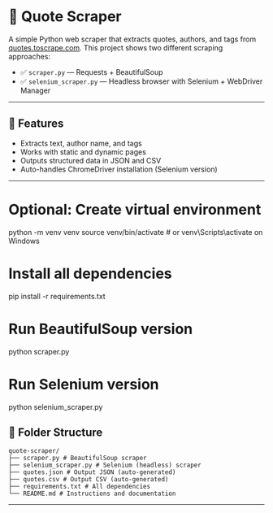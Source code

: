 # 📝 Quote Scraper

A simple Python web scraper that extracts quotes, authors, and tags from [quotes.toscrape.com](https://quotes.toscrape.com). This project shows two different scraping approaches:

- ✅ `scraper.py` — Requests + BeautifulSoup
- ✅ `selenium_scraper.py` — Headless browser with Selenium + WebDriver Manager

---

## 🚀 Features

- Extracts text, author name, and tags
- Works with static and dynamic pages
- Outputs structured data in JSON and CSV
- Auto-handles ChromeDriver installation (Selenium version)

---

# Optional: Create virtual environment
python -m venv venv
source venv/bin/activate  # or venv\Scripts\activate on Windows

# Install all dependencies
pip install -r requirements.txt

# Run BeautifulSoup version
python scraper.py

# Run Selenium version
python selenium_scraper.py

## 📁 Folder Structure

```text
quote-scraper/
├── scraper.py # BeautifulSoup scraper
├── selenium_scraper.py # Selenium (headless) scraper
├── quotes.json # Output JSON (auto-generated)
├── quotes.csv # Output CSV (auto-generated)
├── requirements.txt # All dependencies
└── README.md # Instructions and documentation
```
---




